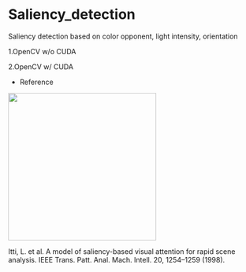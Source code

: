 # Saliency_detection

Saliency detection based on color opponent, light intensity, orientation


1.OpenCV w/o CUDA

2.OpenCV w/ CUDA



* Reference

<img src="https://www.researchgate.net/profile/Yimin_Deng/publication/263534608/figure/fig2/AS:667835600748550@1536235823620/Overview-of-saliency-based-visual-attention-model.png" width="300" align="center" >


Itti, L. et al. A model of saliency-based visual attention for rapid scene analysis. IEEE Trans. Patt. Anal. Mach. Intell. 20, 1254–1259 (1998).
